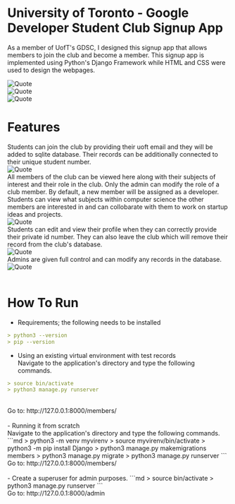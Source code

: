 # University of Toronto - Google Developer Student Club Signup App
As a member of UofT's GDSC, I designed this signup app that allows members to join the club and become a member. This signup app is implemented using Python's Django Framework while HTML and CSS were used to design the webpages. <br />

![Quote](https://github.com/kannikakabilar/UofT-Club-Signup-App/blob/main/screenshots/Screen%20Shot%202022-12-29%20at%2010.00.29%20PM.png)
<br />
![Quote](https://github.com/kannikakabilar/UofT-Club-Signup-App/blob/main/screenshots/Screen%20Shot%202022-12-29%20at%2010.00.45%20PM.png)
<br />
![Quote](https://github.com/kannikakabilar/UofT-Club-Signup-App/blob/main/screenshots/Screen%20Shot%202022-12-29%20at%2010.01.16%20PM.png)
<br />
# Features
Students can join the club by providing their uoft email and they will be added to sqlite database. Their records can be additionally connected to their unique student number.
<br />
![Quote](https://github.com/kannikakabilar/UofT-Club-Signup-App/blob/main/screenshots/Screen%20Shot%202022-12-31%20at%201.19.16%20PM.png)
<br />
All members of the club can be viewed here along with their subjects of interest and their role in the club. Only the admin can modify the role of a club member. By default, a new member will be assigned as a developer. Students can view what subjects within computer science the other members are interested in and can collobarate with them to work on startup ideas and projects.
<br />
![Quote](https://github.com/kannikakabilar/UofT-Club-Signup-App/blob/main/screenshots/Screen%20Shot%202022-12-29%20at%2010.01.07%20PM.png)
<br />
Students can edit and view their profile when they can correctly provide their private id number. They can also leave the club which will remove their record from the club's database.
<br />
![Quote](https://github.com/kannikakabilar/UofT-Club-Signup-App/blob/main/screenshots/Screen%20Shot%202022-12-31%20at%201.19.32%20PM.png)
<br />
Admins are given full control and can modify any records in the database.
<br />
![Quote](https://github.com/kannikakabilar/UofT-Club-Signup-App/blob/main/screenshots/Screen%20Shot%202022-12-29%20at%209.59.50%20PM.png)
<br />
<br />
# How To Run
- Requirements; the following needs to be installed
```md
> python3 --version
> pip --version
```
- Using an existing virtual environment with test records <br />
Navigate to the application's directory and type the following commands. 
```md
> source bin/activate
> python3 manage.py runserver
```
<br />
Go to: http://127.0.0.1:8000/members/
<br />
<br />
- Running it from scratch <br />
Navigate to the application's directory and type the following commands. <br />
```md
> python3 -m venv myvirenv
> source myvirenv/bin/activate
> python3 -m pip install Django
> python3 manage.py makemigrations members
> python3 manage.py migrate
> python3 manage.py runserver
```
<br />
Go to: http://127.0.0.1:8000/members/
<br />
<br />
- Create a superuser for admin purposes.
```md
> source bin/activate
> python3 manage.py runserver
```
<br />
Go to: http://127.0.0.1:8000/admin
<br />
